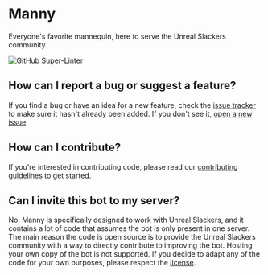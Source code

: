 # Manny
Everyone's favorite mannequin, here to serve the Unreal Slackers community.

[![GitHub Super-Linter](https://github.com/unreal-slackers/manny/workflows/Lint/badge.svg)](https://github.com/marketplace/actions/super-linter)

## How can I report a bug or suggest a feature?
If you find a bug or have an idea for a new feature, check the [issue tracker](https://github.com/unreal-slackers/manny/issues) to make sure it hasn't already been added. If you don't see it, [open a new issue](https://github.com/unreal-slackers/manny/issues/new/choose).

## How can I contribute?
If you're interested in contributing code, please read our [contributing guidelines](https://github.com/unreal-slackers/manny/blob/master/.github/CONTRIBUTING.md) to get started.

## Can I invite this bot to my server?
No. Manny is specifically designed to work with Unreal Slackers, and it contains a lot of code that assumes the bot is only present in one server. The main reason the code is open source is to provide the Unreal Slackers community with a way to directly contribute to improving the bot. Hosting your own copy of the bot is not supported. If you decide to adapt any of the code for your own purposes, please respect the [license](https://github.com/unreal-slackers/manny/blob/master/LICENSE).
